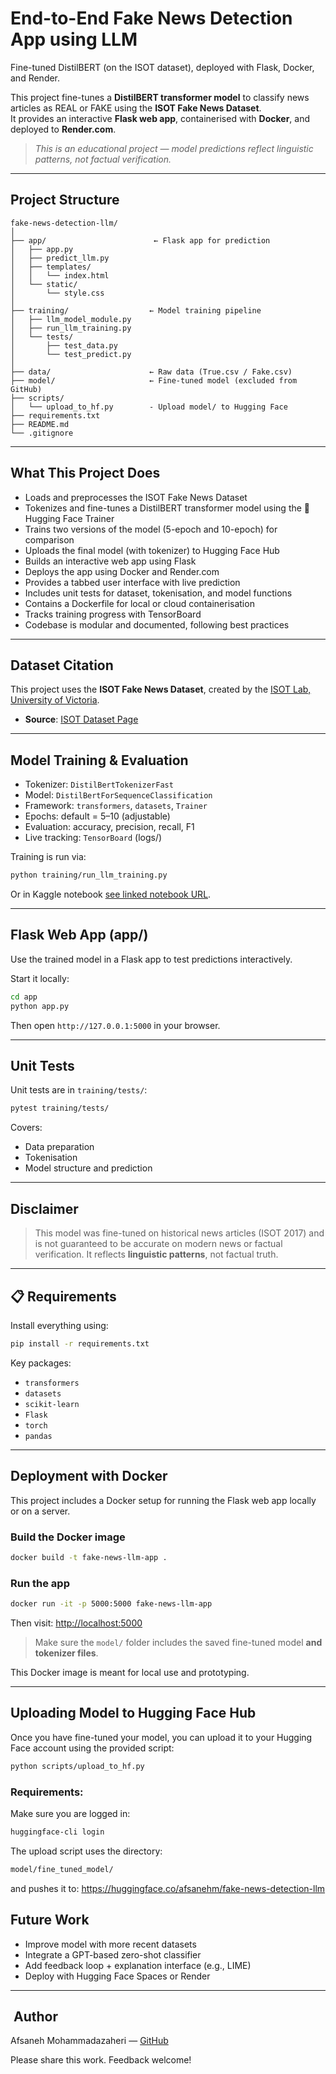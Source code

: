 # End-to-End Fake News Detection App using LLM

Fine-tuned DistilBERT (on the ISOT dataset), deployed with Flask, Docker, and Render.

This project fine-tunes a **DistilBERT transformer model** to classify news articles as REAL or FAKE using the **ISOT Fake News Dataset**.  
It provides an interactive **Flask web app**, containerised with **Docker**, and deployed to **Render.com**.

>  *This is an educational project — model predictions reflect linguistic patterns, not factual verification.*

---

##  Project Structure

```
fake-news-detection-llm/
│
├── app/                        ← Flask app for prediction
│   ├── app.py
│   ├── predict_llm.py
│   ├── templates/
│   │   └── index.html
│   └── static/
│       └── style.css
│
├── training/                  ← Model training pipeline
│   ├── llm_model_module.py
│   ├── run_llm_training.py
│   └── tests/
│       ├── test_data.py
│       └── test_predict.py
│
├── data/                      ← Raw data (True.csv / Fake.csv)
├── model/                     ← Fine-tuned model (excluded from GitHub)
├── scripts/         
│   └── upload_to_hf.py        - Upload model/ to Hugging Face
├── requirements.txt
├── README.md                 
└── .gitignore
```

---

##  What This Project Does

- Loads and preprocesses the ISOT Fake News Dataset
- Tokenizes and fine-tunes a DistilBERT transformer model using the 🤗 Hugging Face Trainer
- Trains two versions of the model (5-epoch and 10-epoch) for comparison
- Uploads the final model (with tokenizer) to Hugging Face Hub
- Builds an interactive web app using Flask
-  Deploys the app using Docker and Render.com
- Provides a tabbed user interface with live prediction
- Includes unit tests for dataset, tokenisation, and model functions
-  Contains a Dockerfile for local or cloud containerisation
-  Tracks training progress with TensorBoard
- Codebase is modular and documented, following best practices

---

##  Dataset Citation

This project uses the **ISOT Fake News Dataset**, created by the [ISOT Lab, University of Victoria](https://onlineacademiccommunity.uvic.ca/isot/2022/11/27/fake-news-detection-datasets/).

- **Source**: [ISOT Dataset Page](https://onlineacademiccommunity.uvic.ca/isot/2022/11/27/fake-news-detection-datasets/)
---

## Model Training & Evaluation

- Tokenizer: `DistilBertTokenizerFast`
- Model: `DistilBertForSequenceClassification`
- Framework: `transformers`, `datasets`, `Trainer`
- Epochs: default = 5–10 (adjustable)
- Evaluation: accuracy, precision, recall, F1
- Live tracking: `TensorBoard` (logs/)

Training is run via:
```bash
python training/run_llm_training.py
```
Or in Kaggle notebook [see linked notebook URL](https://www.kaggle.com/code/afsanehm/fake-news-detection-with-llm-fine-tuning).

---

##  Flask Web App (app/)

Use the trained model in a Flask app to test predictions interactively.

Start it locally:
```bash
cd app
python app.py
```
Then open `http://127.0.0.1:5000` in your browser.

---

##  Unit Tests

Unit tests are in `training/tests/`:
```bash
pytest training/tests/
```
Covers:
- Data preparation
- Tokenisation
- Model structure and prediction

---

## Disclaimer

> This model was fine-tuned on historical news articles (ISOT 2017) and is not guaranteed to be accurate on modern news or factual verification. It reflects **linguistic patterns**, not factual truth.


---

## 📋 Requirements

Install everything using:
```bash
pip install -r requirements.txt
```

Key packages:
- `transformers`
- `datasets`
- `scikit-learn`
- `Flask`
- `torch`
- `pandas`

---


## Deployment with Docker

This project includes a Docker setup for running the Flask web app locally or on a server.

###  Build the Docker image
```bash
docker build -t fake-news-llm-app .
```

###  Run the app
```bash
docker run -it -p 5000:5000 fake-news-llm-app
```

Then visit: [http://localhost:5000](http://localhost:5000)

>  Make sure the `model/` folder includes the saved fine-tuned model **and tokenizer files**.
 
This Docker image is meant for local use and prototyping.

---

## Uploading Model to Hugging Face Hub

Once you have fine-tuned your model, you can upload it to your Hugging Face account using the provided script:
```bash
python scripts/upload_to_hf.py
```

### Requirements:

Make sure you are logged in:

```bash
huggingface-cli login
```
The upload script uses the directory:
```bash
model/fine_tuned_model/

```

and  pushes it to:  https://huggingface.co/afsanehm/fake-news-detection-llm


##  Future Work

- Improve model with more recent datasets
- Integrate a GPT-based zero-shot classifier
- Add feedback loop + explanation interface (e.g., LIME)
- Deploy with Hugging Face Spaces or Render

---

## ‍ Author

Afsaneh Mohammadazaheri — [GitHub](https://github.com/AMzaheri)

Please share this work. Feedback welcome!
